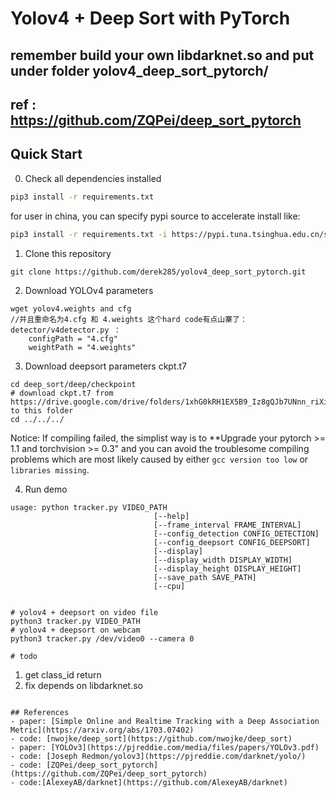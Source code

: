 # Yolov4 + Deep Sort with PyTorch

## remember build your own libdarknet.so and put under folder yolov4_deep_sort_pytorch/
## ref : https://github.com/ZQPei/deep_sort_pytorch

## Quick Start
0. Check all dependencies installed
```bash
pip3 install -r requirements.txt
```
for user in china, you can specify pypi source to accelerate install like:
```bash
pip3 install -r requirements.txt -i https://pypi.tuna.tsinghua.edu.cn/simple
```

1. Clone this repository
```
git clone https://github.com/derek285/yolov4_deep_sort_pytorch.git
```

2. Download YOLOv4 parameters
```
wget yolov4.weights and cfg
//并且重命名为4.cfg 和 4.weights 这个hard code有点山寨了：detector/v4detector.py ：
    configPath = "4.cfg"
    weightPath = "4.weights"
```

3. Download deepsort parameters ckpt.t7
```
cd deep_sort/deep/checkpoint
# download ckpt.t7 from
https://drive.google.com/drive/folders/1xhG0kRH1EX5B9_Iz8gQJb7UNnn_riXi6 to this folder
cd ../../../
```

Notice:
If compiling failed, the simplist way is to **Upgrade your pytorch >= 1.1 and torchvision >= 0.3" and you can avoid the troublesome compiling problems which are most likely caused by either `gcc version too low` or `libraries missing`.

4. Run demo
```
usage: python tracker.py VIDEO_PATH
                                [--help]
                                [--frame_interval FRAME_INTERVAL]
                                [--config_detection CONFIG_DETECTION]
                                [--config_deepsort CONFIG_DEEPSORT]
                                [--display]
                                [--display_width DISPLAY_WIDTH]
                                [--display_height DISPLAY_HEIGHT]
                                [--save_path SAVE_PATH]          
                                [--cpu]          


# yolov4 + deepsort on video file
python3 tracker.py VIDEO_PATH
# yolov4 + deepsort on webcam
python3 tracker.py /dev/video0 --camera 0

# todo
```
1. get class_id return
2. fix depends on libdarknet.so
```

## References
- paper: [Simple Online and Realtime Tracking with a Deep Association Metric](https://arxiv.org/abs/1703.07402)
- code: [nwojke/deep_sort](https://github.com/nwojke/deep_sort)
- paper: [YOLOv3](https://pjreddie.com/media/files/papers/YOLOv3.pdf)
- code: [Joseph Redmon/yolov3](https://pjreddie.com/darknet/yolo/)
- code: [ZQPei/deep_sort_pytorch](https://github.com/ZQPei/deep_sort_pytorch)
- code:[AlexeyAB/darknet](https://github.com/AlexeyAB/darknet)
